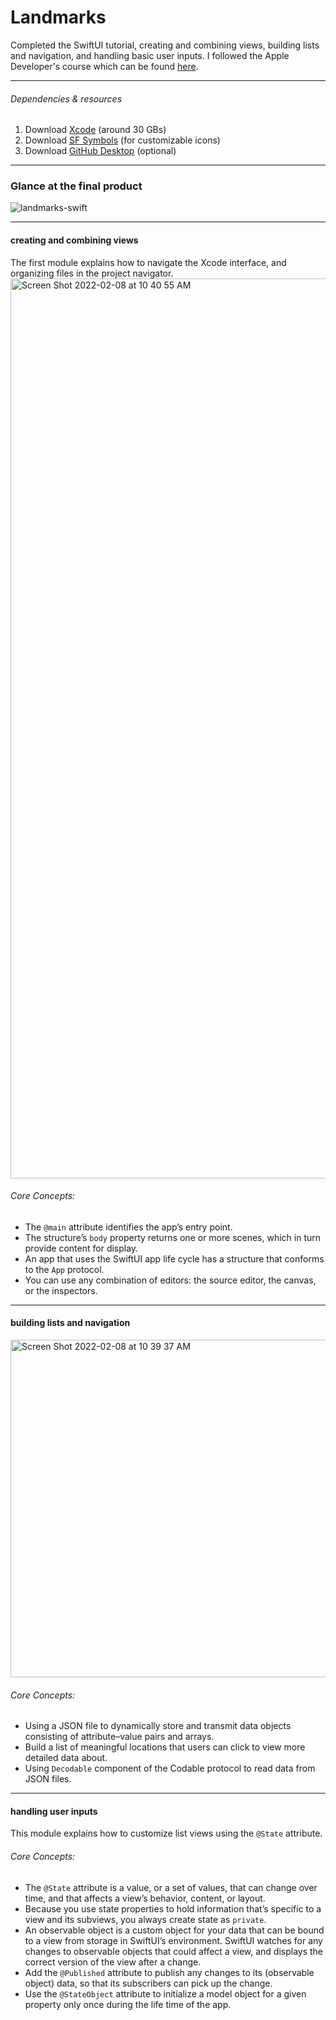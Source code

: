 # Landmarks
Completed the SwiftUI tutorial, creating and combining views, building lists and navigation, and handling basic user inputs.
I followed the Apple Developer's course which can be found [here](https://developer.apple.com/tutorials/swiftui).

*** 
###### Dependencies & resources
1. Download [Xcode](https://developer.apple.com/xcode/) (around 30 GBs)
2. Download [SF Symbols](https://developer.apple.com/sf-symbols/) (for customizable icons)
3. Download [GitHub Desktop](https://desktop.github.com/) (optional)

***
### Glance at the final product
![landmarks-swift](https://user-images.githubusercontent.com/75241036/152732842-3868c3aa-52bb-4eb4-b761-c61e884b6542.gif)


***
#### creating and combining views
The first module explains how to navigate the Xcode interface, and organizing files in the project navigator. 
<img width="1440" alt="Screen Shot 2022-02-08 at 10 40 55 AM" src="https://user-images.githubusercontent.com/75241036/153054152-e956a3c1-352c-480e-9026-989aa93fe984.png">

###### Core Concepts:
- The `@main` attribute identifies the app’s entry point.
- The structure’s `body` property returns one or more scenes, which in turn provide content for display.
- An app that uses the SwiftUI app life cycle has a structure that conforms to the `App` protocol.
- You can use any combination of editors: the source editor, the canvas, or the inspectors. 

***
#### building lists and navigation
<img width="540" alt="Screen Shot 2022-02-08 at 10 39 37 AM" src="https://user-images.githubusercontent.com/75241036/153053976-a3ad7913-9279-449b-808d-e34afb3171d2.png">

###### Core Concepts:
- Using a JSON file to dynamically store and transmit data objects consisting of attribute–value pairs and arrays.
- Build a list of meaningful locations that users can click to view more detailed data about.
- Using `Decodable`  component of the Codable protocol to read data from JSON files.

***
#### handling user inputs
This module explains how to customize list views using the `@State` attribute.

###### Core Concepts:
- The `@State` attribute is a value, or a set of values, that can change over time, and that affects a view’s behavior, content, or layout.
- Because you use state properties to hold information that’s specific to a view and its subviews, you always create state as `private`.
- An observable object is a custom object for your data that can be bound to a view from storage in SwiftUI’s environment. SwiftUI watches for any changes to observable objects that could affect a view, and displays the correct version of the view after a change.
- Add the `@Published` attribute to publish any changes to its (observable object) data, so that its subscribers can pick up the change.
- Use the `@StateObject` attribute to initialize a model object for a given property only once during the life time of the app.
